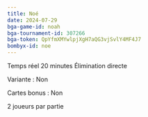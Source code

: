 ```yaml
---
title: Noé
date: 2024-07-29
bga-game-id: noah
bga-tournament-id: 307266
bga-token: QpYfmXMYwlpjXgH7aQG3vjSvlY4MF4J7
bombyx-id: noe
---
```


Temps réel 20 minutes Élimination directe

Variante : Non

Cartes bonus : Non

2 joueurs par partie
